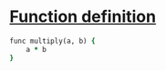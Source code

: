 [1]: https://rosettacode.org/wiki/Function_definition

# [Function definition][1]

```ruby
func multiply(a, b) {
    a * b
}
```
